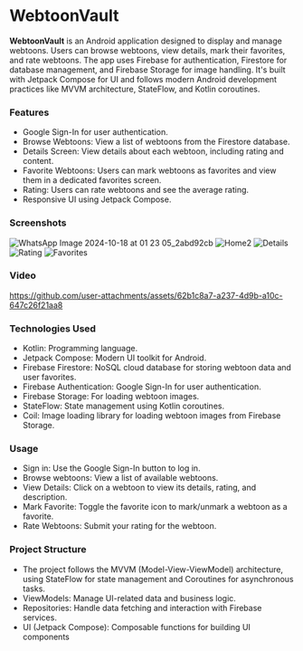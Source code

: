 # WebtoonVault

**WebtoonVault** is an Android application designed to display and manage webtoons. Users can browse webtoons, view details, mark their favorites, and rate webtoons. The app uses Firebase for authentication, Firestore for database management, and Firebase Storage for image handling. It's built with Jetpack Compose for UI and follows modern Android development practices like MVVM architecture, StateFlow, and Kotlin coroutines.

### Features
* Google Sign-In for user authentication.
* Browse Webtoons: View a list of webtoons from the Firestore database.
* Details Screen: View details about each webtoon, including rating and content.
* Favorite Webtoons: Users can mark webtoons as favorites and view them in a dedicated favorites screen.
* Rating: Users can rate webtoons and see the average rating.
* Responsive UI using Jetpack Compose.

### Screenshots
![WhatsApp Image 2024-10-18 at 01 23 05_2abd92cb](https://github.com/user-attachments/assets/b77bde9a-6073-4bc7-bb5d-1e9610fd0aac)
![Home2](https://github.com/user-attachments/assets/bd152bb4-d4df-4f75-93d3-c3c19c870960)
![Details](https://github.com/user-attachments/assets/716958c4-b6ce-4689-bb95-b68103dce5ff)
![Rating](https://github.com/user-attachments/assets/f89c5a25-349a-4805-8736-a0bff35e8037)
![Favorites](https://github.com/user-attachments/assets/d29a45bf-15bb-4a10-b589-c4801b9f4789)

### Video
https://github.com/user-attachments/assets/62b1c8a7-a237-4d9b-a10c-647c26f21aa8

### Technologies Used
* Kotlin: Programming language.
* Jetpack Compose: Modern UI toolkit for Android.
* Firebase Firestore: NoSQL cloud database for storing webtoon data and user favorites.
* Firebase Authentication: Google Sign-In for user authentication.
* Firebase Storage: For loading webtoon images.
* StateFlow: State management using Kotlin coroutines.
* Coil: Image loading library for loading webtoon images from Firebase Storage.

### Usage
* Sign in: Use the Google Sign-In button to log in.
* Browse webtoons: View a list of available webtoons.
* View Details: Click on a webtoon to view its details, rating, and description.
* Mark Favorite: Toggle the favorite icon to mark/unmark a webtoon as a favorite.
* Rate Webtoons: Submit your rating for the webtoon.

### Project Structure
* The project follows the MVVM (Model-View-ViewModel) architecture, using StateFlow for state management and Coroutines for asynchronous tasks.
* ViewModels: Manage UI-related data and business logic.
* Repositories: Handle data fetching and interaction with Firebase services.
* UI (Jetpack Compose): Composable functions for building UI components
